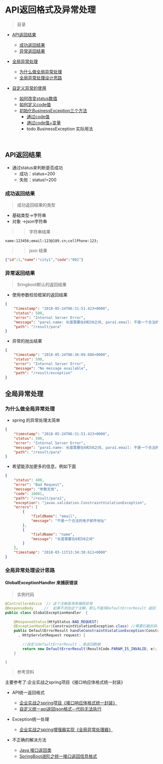 # API返回格式及异常处理


> 目录


* [API返回结果](#api返回结果)
    * [成功返回结果](#成功返回结果)
    * [异常返回结果](#异常返回结果)
    
* [全局异常处理](#全局异常处理)
    * [为什么做全局异常处理](#为什么做全局异常处理)
    * [全局异常处理设计思路](#全局异常处理设计思路)


* [自定义异常的使用](#自定义异常的使用)
    * [如何改变status数值](#如何改变status数值)
    * [如何定义code值](#如何定义code值)
    * [初始化BusinessException三个方法](初始化businessexception三个方法)
        * [通过code值](#通过code值)
        * [通过code值+变量](#通过code值+变量)
        * todo BusinessException  实际用法


<br>




## API返回结果

* 通过status来判断是否成功
    * 成功：status=200
    * 失败：status!=200
    


### 成功返回结果

> 成功返回结果的类型
    
* 基础类型->字符串
* 对象   ->json字符串


>> 字符串结果

```youtrack
name:123456;email:123@189.cn;cellPhone:123;
```

>> json 结果

````json
{"id":1,"name":"city1","code":"001"}
````



### 异常返回结果

> Sringboot默认的返回结果

* 使用参数校验框架的返回结果

```json
{
    "timestamp": "2018-05-24T06:31:51.423+0000",
    "status": 500,
    "error": "Internal Server Error",
    "message": "para1.name: 长度需要在6和50之间, para1.email: 不是一个合法的电子邮件地址",
    "path": "/result/para"
}
```

* 异常的抛出结果

```json
{
    "timestamp": "2018-05-24T06:36:09.686+0000",
    "status": 500,
    "error": "Internal Server Error",
    "message": "No message available",
    "path": "/result/exception"
}
```




## 全局异常处理


### 为什么做全局异常处理

* spring 的异常处理太简单

```json
{
    "timestamp": "2018-05-24T06:31:51.423+0000",
    "status": 500,
    "error": "Internal Server Error",
    "message": "para1.name: 长度需要在6和50之间, para1.email: 不是一个合法的电子邮件地址",
    "path": "/result/para"
}
```

* 希望能添加更多的信息，例如下面

```json
{
    "status": 400,
    "error": "Bad Request",
    "message": "参数无效",
    "code": 10001,
    "path": "/result/para1",
    "exception": "javax.validation.ConstraintViolationException",
    "errors": [
        {
            "fieldName": "email",
            "message": "不是一个合法的电子邮件地址"
        },
        {
            "fieldName": "name",
            "message": "长度需要在6和50之间"
        }
    ],
    "timestamp": "2018-03-11T13:34:30.611+0000"
}
```


### 全局异常处理设计思路


#### GlobalExceptionHandler 来捕获错误



> 实例代码

````java
@ControllerAdvice  // 这个注解是用来捕获异常
@ResponseBody     //  如果不添加这个注解，那么不能将DefaultErrorResult 返回
public class GlobalExceptionHandler  {
    
    @ResponseStatus(HttpStatus.BAD_REQUEST)
    @ExceptionHandler(ConstraintViolationException.class) //需要拦截的异常
    public DefaultErrorResult handleConstraintViolationException(ConstraintViolationException e
      , HttpServletRequest request) {
        
        //自定义defaultErrorResult ，来返回数据
        return new DefaultErrorResult(ResultCode.PARAM_IS_INVALID, e);    
    }

}
````


>参考资料

主要参考了:企业实战之spring项目《接口响应体格式统一封装》


* API统一返回格式
    * [企业实战之spring项目《接口响应体格式统一封装》](http://blog.csdn.net/aiyaya_/article/details/78976759)
    * [自定义统一api返回json格式--代码无法执行](https://www.cnblogs.com/minsons/p/7101788.html)
    
    
* Exception统一处理
    * [企业实战之spring增强器实现《全局异常处理器》](http://blog.csdn.net/aiyaya_/article/details/78725755)

* 不正确的解决方法
    * [Java 接口返回类](https://www.jianshu.com/p/d8f2939d6a36)
    * [SpringBoot进阶之统一接口返回信息格式](http://blog.csdn.net/tiegenz/article/details/78231993)



 


